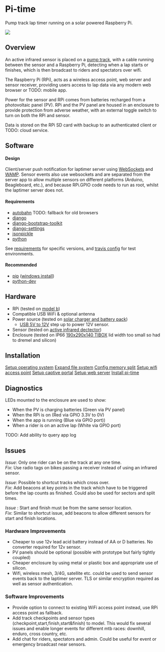 # Pi-time

Pump track lap timer running on a solar powered Raspberry Pi.

[<img src="https://api.travis-ci.org/si618/pi-time.png?branch=master">](https://travis-ci.org/si618/pi-time)

## Overview

An active infrared sensor is placed on a [pump track](http://adventuresportsjournal.com/biking/pumpin-an-introduction-to-the-world-of-pump-tracks), with a cable running between the sensor and a Raspberry Pi, detecting when a lap starts or finishes, which is then broadcast to riders and spectators over wifi.

The Raspberry Pi (RPi), acts as a wireless access point, web server and sensor receiver, providing users access to lap data via any modern web browser or TODO: mobile app.

Power for the sensor and RPi comes from batteries recharged from a photovoltaic panel (PV). RPi and the PV panel are housed in an enclosure to provide protection from adverse weather, with an external toggle switch to turn on both the RPi and sensor.

Data is stored on the RPi SD card with backup to an authenticated client or TODO: cloud service.

## Software

#### Design

Client/server push notification for laptimer server using [WebSockets](http://tools.ietf.org/html/rfc6455) and [WAMP](http://wamp.ws). Sensor events also use websockets and are separated from the server app to allow multiple sensors on different platforms (Arduino, Beagleboard, etc.), and because RPi.GPIO code needs to run as root, whilst the laptimer server does not.

#### Requirements

* [autobahn](http://autobahn.ws/python) TODO: fallback for old browsers
* [django](https://docs.djangoproject.com/en/1.5/intro/install/)
* [django-bootstrap-toolkit](https://github.com/dyve/django-bootstrap-toolkit/)
* [django-settings](https://github.com/jqb/django-settings/blob/master/README.rst#installation--setup)
* [jsonpickle](https://github.com/jsonpickle/jsonpickle)
* [python](http://python.org/download/)

See [requirements](https://github.com/si618/pi-time/blob/master/requirements.txt) for specific versions, and [travis config](https://github.com/si618/pi-time/blob/master/.travis.yml) for test environments.

#### Recommended

* [pip](http://www.pip-installer.org/en/latest/installing.html) ([windows install](http://stackoverflow.com/a/12476379/44540))
* [python-dev](http://packages.debian.org/wheezy/python-dev)

## Hardware

* RPi (tested on [model b](http://au.element14.com/Raspberry_Pi))
* Compatible USB WiFi & optional antenna
* Power source (tested on [solar charger and battery pack](http://cgi.cottonpickers.plus.com/~cottonpickers/forum/viewtopic.php?f=2&t=474&sid=ec0e5edc2965ab799801f71ed28f6c23))
  * [USB 5V to 12V](http://www.ebay.com.au/itm/271176652645?ssPageName=STRK:MEWNX:IT&_trksid=p3984.m1497.l2649) step up to power 12V sensor.
* Sensor (tested on [active infrared dectector](http://www.ebay.com.au/itm/350771078173?ssPageName=STRK:MEWNX:IT&_trksid=p3984.m1497.l2649))
* Enclosure (tested on IP66 [190x290x140 TIBOX](http://www.ebay.com.au/itm/121133523629?ssPageName=STRK:MEWNX:IT&_trksid=p3984.m1497.l2649) lid width too small so had to dremel and silicon)

## Installation

[Setup operating system](http://www.raspberrypi.org/downloads)
[Expand file system](http://elinux.org/RPi_raspi-config#expand_rootfs_-_Expand_root_partition_to_fill_SD_card)
[Config memory split](http://elinux.org/RPi_raspi-config#memory_split_-_Change_memory_split)
[Setup wifi access point](http://learn.adafruit.com/setting-up-a-raspberry-pi-as-a-wifi-access-point/overview) 
[Setup captive portal](http://sirlagz.net/2013/08/23/how-to-captive-portal-on-the-raspberry-pi/)
[Setup web server](http://www.clemesha.org/blog/Django-on-Twisted-using-latest-twisted-web-wsgi/)
[Install pi-time](https://pypi.python.org/pypi/pi-time)

## Diagnostics

LEDs mounted to the enclosure are used to show:
* When the PV is charging batteries (Green via PV panel)
* When the RPi is on (Red via GPIO 3.3V to 0V)
* When the app is running (Blue via GPIO port))
* When a rider is on an active lap (White via GPIO port)

TODO: Add ability to query app log

## Issues

_Issue_:  Only one rider can be on the track at any one time.  
_Fix_: Use radio tags on bikes passing a receiver instead of using an infrared sensor.

_Issue_:  Possible to shortcut tracks which cross over.  
_Fix_: Add beacons at key points in the track which have to be triggered before the lap counts as finished. Could also be used for sectors and split times.

_Issue_ : Start and finish must be from the same sensor location.  
_Fix_: Similar to shortcut issue, add beacons to allow different sensors for start and finish locations.

### Hardware Improvements

* Cheaper to use 12v lead acid battery instead of AA or D batteries. No converter required for 12v sensor.
* PV panels should be optional (possible with prototype but fairly tightly coupled)
* Cheaper enclosure by using metal or plastic box and appropriate use of silicon.
* Wifi, wireless mesh, 3/4G, satellite etc. could be used to send sensor events back to the laptimer server. TLS or similar encryption required as well as sensor authentication.

### Software Improvements

* Provide option to connect to existing WiFi access point instead, use RPi access point as fallback.
* Add track checkpoints and sensor types (checkpoint,start,finish,start&finish) to model. This would fix several issues and enable longer events for different mtb races: downhill, enduro, cross country, etc.
* Add chat for riders, spectators and admin. Could be useful for event or emergency broadcast near sensors.
